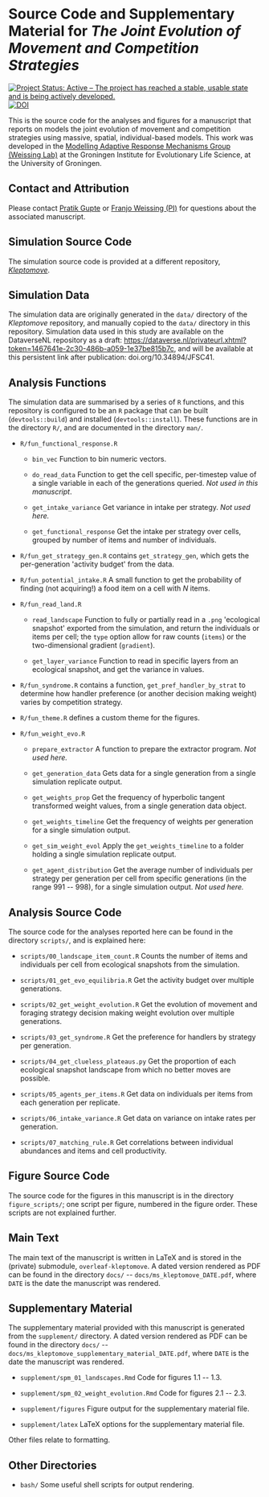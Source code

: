 # Source Code and Supplementary Material for _The Joint Evolution of Movement and Competition Strategies_

[![Project Status: Active – The project has reached a stable, usable state and is being actively developed.](https://www.repostatus.org/badges/latest/active.svg)](https://www.repostatus.org/#active)
[![DOI](https://zenodo.org/badge/DOI/10.5281/zenodo.4905475.svg)](https://doi.org/10.5281/zenodo.4905475)

>
This is the source code for the analyses and figures for a manuscript that reports on models the joint evolution of movement and competition strategies using massive, spatial, individual-based models.
This work was developed in the [Modelling Adaptive Response Mechanisms Group (Weissing Lab)](https://www.marmgroup.eu/) at the Groningen Institute for Evolutionary Life Science, at the University of Groningen.

## Contact and Attribution

Please contact [Pratik Gupte](p.r.gupte@rug.nl) or [Franjo Weissing (PI)](f.j.weissing@rug.nl) for questions about the associated manuscript.

## Simulation Source Code

The simulation source code is provided at a different repository, [_Kleptomove_](https://github.com/pratikunterwegs/Kleptomove).

## Simulation Data

The simulation data are originally generated in the `data/` directory of the _Kleptomove_ repository, and manually copied to the `data/` directory in this repository.
Simulation data used in this study are available on the DataverseNL repository as a draft: https://dataverse.nl/privateurl.xhtml?token=1467641e-2c30-486b-a059-1e37be815b7c, and will be available at this persistent link after publication: doi.org/10.34894/JFSC41.

## Analysis Functions

The simulation data are summarised by a series of `R` functions, and this repository is configured to be an `R` package that can be built (`devtools::build`) and installed (`devtools::install`).
These functions are in the directory `R/`, and are documented in the directory `man/`.

- `R/fun_functional_response.R`

    - `bin_vec` Function to bin numeric vectors.

    - `do_read_data` Function to get the cell specific, per-timestep value of a single variable in each of the generations queried. _Not used in this manuscript_.

    - `get_intake_variance` Get variance in intake per strategy. _Not used here._

    - `get_functional_response` Get the intake per strategy over cells, grouped by number of items and number of individuals.

- `R/fun_get_strategy_gen.R` contains `get_strategy_gen`, which gets the per-generation 'activity budget' from the data.

- `R/fun_potential_intake.R` A small function to get the probability of finding (not acquiring!) a food item on a cell with _N_ items.

- `R/fun_read_land.R` 

    - `read_landscape` Function to fully or partially read in a `.png` 'ecological snapshot' exported from the simulation, and return the individuals or items per cell; the `type` option allow for raw counts (`items`) or the two-dimensional gradient (`gradient`).

    - `get_layer_variance` Function to read in specific layers from an ecological snapshot, and get the variance in values.

- `R/fun_syndrome.R` contains a function, `get_pref_handler_by_strat` to determine how handler preference (or another decision making weight) varies by competition strategy.

- `R/fun_theme.R` defines a custom theme for the figures.

- `R/fun_weight_evo.R`

    - `prepare_extractor` A function to prepare the extractor program. _Not used here._

    - `get_generation_data` Gets data for a single generation from a single simulation replicate output.

    - `get_weights_prop` Get the frequency of hyperbolic tangent transformed weight values, from a single generation data object.

    - `get_weights_timeline` Get the frequency of weights per generation for a single simulation output.

    - `get_sim_weight_evol` Apply the `get_weights_timeline` to a folder holding a single simulation replicate output.

    - `get_agent_distribution` Get the average number of individuals per strategy per generation per cell from specific generations (in the range 991 -- 998), for a single simulation output. _Not used here._

## Analysis Source Code

The source code for the analyses reported here can be found in the directory `scripts/`, and is explained here:

- `scripts/00_landscape_item_count.R` Counts the number of items and individuals per cell from ecological snapshots from the simulation.

- `scripts/01_get_evo_equilibria.R` Get the activity budget over multiple generations.

- `scripts/02_get_weight_evolution.R` Get the evolution of movement and foraging strategy decision making weight evolution over multiple generations.

- `scripts/03_get_syndrome.R` Get the preference for handlers by strategy per generation.

- `scripts/04_get_clueless_plateaus.py` Get the proportion of each ecological snapshot landscape from which no better moves are possible.

- `scripts/05_agents_per_items.R` Get data on individuals per items from each generation per replicate.

- `scripts/06_intake_variance.R` Get data on variance on intake rates per generation.

- `scripts/07_matching_rule.R` Get correlations between individual abundances and items and cell productivity.

## Figure Source Code

The source code for the figures in this manuscript is in the directory `figure_scripts/`; one script per figure, numbered in the figure order. These scripts are not explained further.

## Main Text

The main text of the manuscript is written in LaTeX and is stored in the (private) submodule, `overleaf-kleptomove`. A dated version rendered as PDF can be found in the directory `docs/` -- `docs/ms_kleptomove_DATE.pdf`, where `DATE` is the date the manuscript was rendered.

## Supplementary Material

The supplementary material provided with this manuscript is generated from the `supplement/` directory. A dated version rendered as PDF can be found in the directory `docs/` -- `docs/ms_kleptomove_supplementary_material_DATE.pdf`, where `DATE` is the date the manuscript was rendered.

- `supplement/spm_01_landscapes.Rmd` Code for figures 1.1 -- 1.3.

- `supplement/spm_02_weight_evolution.Rmd` Code for figures 2.1 -- 2.3.

- `supplement/figures` Figure output for the supplementary material file.

- `supplement/latex` LaTeX options for the supplementary material file.

Other files relate to formatting.

## Other Directories

- `bash/` Some useful shell scripts for output rendering.
